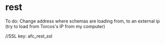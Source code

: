 # rest
To do:
Change address where schemas are loading from, to an external ip (try to load from Torcos's IP from my computer) 

//SSL key: afc_rest_ssl
